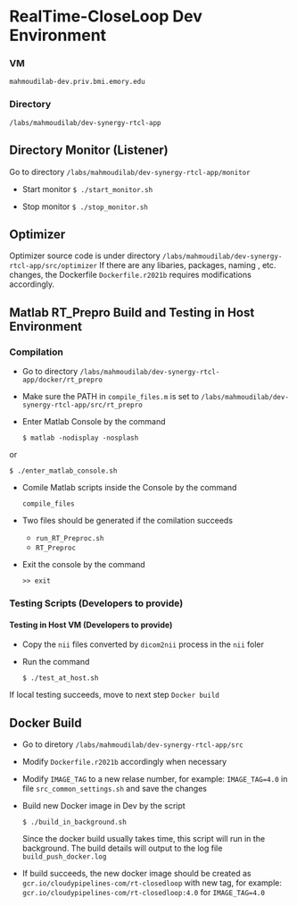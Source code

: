 # RealTime-CloseLoop Dev Environment

### VM
`mahmoudilab-dev.priv.bmi.emory.edu`

### Directory
`/labs/mahmoudilab/dev-synergy-rtcl-app`


## Directory Monitor (Listener)
Go to directory `/labs/mahmoudilab/dev-synergy-rtcl-app/monitor`

* Start monitor
  `$ ./start_monitor.sh`

* Stop monitor
  `$ ./stop_monitor.sh`

## Optimizer
 Optimizer source code is under directory `/labs/mahmoudilab/dev-synergy-rtcl-app/src/optimizer`
If there are any libaries, packages, naming , etc. changes, the Dockerfile `Dockerfile.r2021b` requires modifications accordingly.

## Matlab RT_Prepro Build and Testing in Host Environment
### Compilation
* Go to directory `/labs/mahmoudilab/dev-synergy-rtcl-app/docker/rt_prepro`
* Make sure the PATH in `compile_files.m` is set to
`/labs/mahmoudilab/dev-synergy-rtcl-app/src/rt_prepro`
* Enter Matlab Console by the command 
  
  `$ matlab -nodisplay -nosplash`

or

  `$ ./enter_matlab_console.sh`
* Comile Matlab scripts inside the Console by the command 

  `compile_files`
* Two files should be generated if the comilation succeeds
  * `run_RT_Preproc.sh`
  * `RT_Preproc`
  
* Exit the console by the command

  `>> exit`

### Testing Scripts (Developers to provide)

#### Testing in Host VM (Developers to provide)
* Copy the `nii` files converted by `dicom2nii` process in the `nii` foler
* Run the command

  `$ ./test_at_host.sh`

If local testing succeeds, move to next step  `Docker build` 

## Docker Build

* Go to diretory `/labs/mahmoudilab/dev-synergy-rtcl-app/src`
* Modify `Dockerfile.r2021b` accordingly when necessary
* Modify `IMAGE_TAG` to a new relase number, for example: `IMAGE_TAG=4.0` in file `src_common_settings.sh` and save the changes
* Build new Docker image in Dev by the script

  `$ ./build_in_background.sh`

  Since the docker build usually takes time, this script will run in the background. 
The build details will output to the log file `build_push_docker.log`
* If build succeeds, the new docker image should be created as `gcr.io/cloudypipelines-com/rt-closedloop` with new tag, 
for example: `gcr.io/cloudypipelines-com/rt-closedloop:4.0`  for `IMAGE_TAG=4.0`